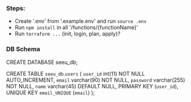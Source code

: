 ### Steps:
- Create '.env' from '.example.env' and run `source .env`
- Run `npm install` in all '/functions/{functionName}'
- Run `terraform ...` (init, login, plan, apply)?

### DB Schema

CREATE DATABASE seeu_db;

CREATE TABLE `seeu_db`.`users` (
  `user_id` int(11) NOT NULL AUTO_INCREMENT,
  `email` varchar(90) NOT NULL,
  `password` varchar(255) NOT NULL,
  `name` varchar(45) DEFAULT NULL,
  PRIMARY KEY (`user_id`),
  UNIQUE KEY `email_UNIQUE` (`email`)
);